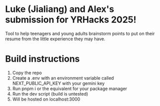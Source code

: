 # Luke (Jialiang) and Alex's submission for YRHacks 2025!
Tool to help teenagers and young adults brainstorm points to put on their resume from the little experience they may have.

# Build instructions
1. Copy the repo
2. Create a .env with an environment variable called NEXT_PUBLIC_API_KEY with your gemini key
3. Run pnpm i or the equivalent for your package manager
4. Run the dev script (build is untested)
5. Will be hosted on localhost:3000

